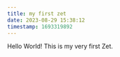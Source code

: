 ```yaml
---
title: my first zet
date: 2023-08-29 15:38:12
timestamp: 1693319892
---
```


Hello World! This is my very first Zet.
